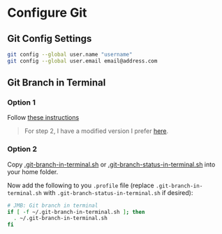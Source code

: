 # Configure Git

## Git Config Settings

```bash
git config --global user.name "username"
git config --global user.email email@address.com
```

## Git Branch in Terminal

### Option 1

Follow [these instructions](https://digitalfortress.tech/tutorial/setting-up-git-prompt-step-by-step/)

> For step 2, I have a modified version I prefer [here](files/.git-prompt-colors.sh).

### Option 2

Copy [.git-branch-in-terminal.sh](files/.git-branch-in-terminal.sh) or [.git-branch-status-in-terminal.sh](files/.git-branch-status-in-terminal.sh) into your home folder.

Now add the following to you `.profile` file (replace `.git-branch-in-terminal.sh` with `.git-branch-status-in-terminal.sh` if desired):

```bash
# JMB: Git branch in terminal
if [ -f ~/.git-branch-in-terminal.sh ]; then
  . ~/.git-branch-in-terminal.sh
fi
```
